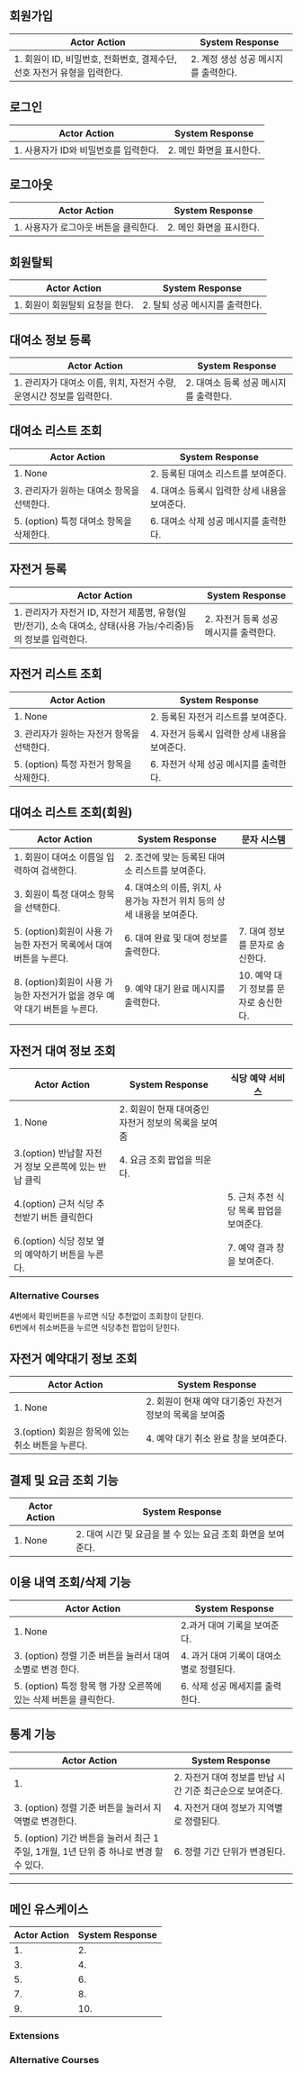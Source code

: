 
## 회원가입
|Actor Action|System Response|
|------|---|
|1. 회원이 ID, 비밀번호, 전화번호, 결제수단, 선호 자전거 유형을 입력한다.|2. 계정 생성 성공 메시지를 출력한다.|

## 로그인
|Actor Action|System Response|
|------|---|
|1. 사용자가 ID와 비밀번호를 입력한다.|2. 메인 화면을 표시한다.|

## 로그아웃
|Actor Action|System Response|
|------|---|
|1. 사용자가 로그아웃 버튼을 클릭한다.|2. 메인 화면을 표시한다.|

## 회원탈퇴
|Actor Action|System Response|
|------|---|
|1. 회원이 회원탈퇴 요청을 한다.|2. 탈퇴 성공 메시지를 출력한다.|

## 대여소 정보 등록
|Actor Action|System Response|
|------|---|
|1. 관리자가 대여소 이름, 위치, 자전거 수량, 운영시간 정보를 입력한다.|2. 대여소 등록 성공 메시지를 출력한다.|

## 대여소 리스트 조회
|Actor Action|System Response|
|------|---|
|1. None|2. 등록된 대여소 리스트를 보여준다.|
|3. 관리자가 원하는 대여소 항목을 선택한다.|4. 대여소 등록시 입력한 상세 내용을 보여준다.|
|5. (option) 특정 대여소 항목을 삭제한다.|6. 대여소 삭제 성공 메시지를 출력한다.|

## 자전거 등록
|Actor Action|System Response|
|------|---|
|1. 관리자가 자전거 ID, 자전거 제품명, 유형(일반/전기), 소속 대여소, 상태(사용 가능/수리중)등의 정보를 입력한다. |2. 자전거 등록 성공 메시지를 출력한다.|

## 자전거 리스트 조회
|Actor Action|System Response|
|------|---|
|1. None|2. 등록된 자전거 리스트를 보여준다.|
|3. 관리자가 원하는 자전거 항목을 선택한다. |4. 자전거 등록시 입력한 상세 내용을 보여준다.|
|5. (option) 특정 자전거 항목을 삭제한다.|6. 자전거 삭제 성공 메시지를 출력한다.|

## 대여소 리스트 조회(회원)
|Actor Action|System Response|문자 시스템|
|------|----------|---|
|1. 회원이 대여소 이름일 입력하여 검색한다.|2. 조건에 맞는 등록된 대여소 리스트를 보여준다.||
|3. 회원이 특정 대여소 항목을 선택한다.|4. 대여소의 이름, 위치, 사용가능 자전거 위치 등의 상세 내용을 보여준다.||
|5. (option)회원이 사용 가능한 자전거 목록에서 대여 버튼을 누른다.|6. 대여 완료 및 대여 정보를 출력한다.|7. 대여 정보를 문자로 송신한다.|
|8. (option)회원이 사용 가능한 자전거가 없을 경우 예약 대기 버튼을 누른다.|9. 예약 대기 완료 메시지를 출력한다.|10. 예약 대기 정보를 문자로 송신한다.|

## 자전거 대여 정보 조회
|Actor Action|System Response|식당 예약 서비스|
|------|----------|---|
|1. None|2. 회원이 현재 대여중인 자전거 정보의 목록을 보여줌||
|3.(option) 반납할 자전거 정보 오른쪽에 있는 반납 클릭 | 4. 요금 조회 팝업을 띄운다.|
|4.(option) 근처 식당 추천받기 버튼 클릭한다 | | 5. 근처 추천 식당 목록 팝업을 보여준다.|
|6.(option) 식당 정보 옆의 예약하기 버튼을 누른다. || 7. 예약 결과 창을 보여준다.|
### Alternative Courses
4번에서 확인버튼을 누르면 식당 추천없이 조회창이 닫힌다.<br>
6번에서 취소버튼을 누르면 식당추천 팝업이 닫힌다.

## 자전거 예약대기 정보 조회
|Actor Action|System Response|
|------|---|
|1. None |2. 회원이 현재 예약 대기중인 자전거 정보의 목록을 보여줌|
|3.(option) 회원은 항목에 있는 취소 버튼을 누른다.| 4. 예약 대기 취소 완료 창을 보여준다.|

## 결제 및 요금 조회 기능
|Actor Action|System Response|
|------|---|
|1. None |2. 대여 시간 및 요금을 볼 수 있는 요금 조회 화면을 보여준다. |

## 이용 내역 조회/삭제 기능
|Actor Action|System Response|
|------|---|
|1. None |2.과거 대여 기록을 보여준다. |
|3. (option) 정렬 기준 버튼을 눌러서 대여소별로 변경 한다. |4. 과거 대여 기록이 대여소별로 정렬된다. |
|5. (option) 특정 항목 행 가장 오른쪽에 있는 삭제 버튼을 클릭한다. |6. 삭제 성공 메세지를 출력한다. |

## 통계 기능
|Actor Action|System Response|
|------|---|
|1. |2. 자전거 대여 정보를 반납 시간 기준 최근순으로 보여준다. |
|3. (option) 정렬 기준 버튼을 눌러서 지역별로 변경한다. |4. 자전거 대여 정보가 지역별로 정렬된다. |
|5. (option) 기간 버튼을 눌러서 최근 1주일, 1개월, 1년 단위 중 하나로 변경 할 수 있다. |6. 정렬 기간 단위가 변경된다. |

---
## 메인 유스케이스
|Actor Action|System Response|
|------|---|
|1. |2. |
|3. |4. |
|5. |6. |
|7. |8. |
|9. |10. |
### Extensions

### Alternative Courses
